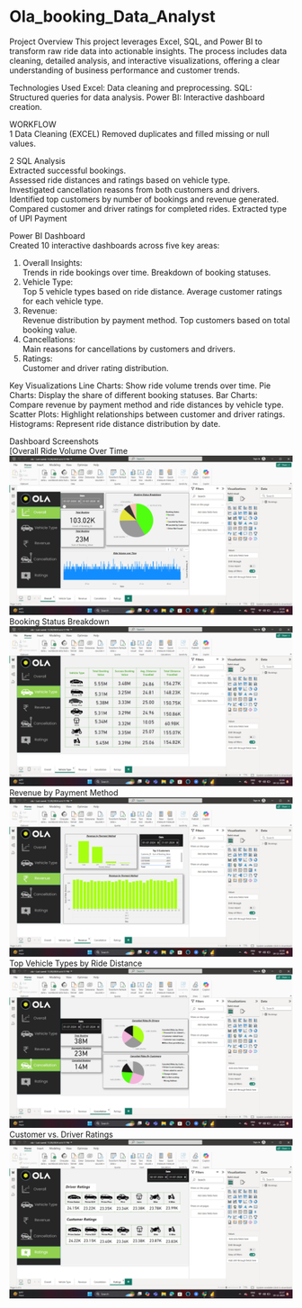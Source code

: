 # Ola_booking_Data_Analyst 

Project Overview
This project leverages Excel, SQL, and Power BI to transform raw ride data into actionable insights. The process includes data cleaning, detailed analysis, and interactive visualizations, offering a clear understanding of business performance and customer trends.  

Technologies Used
Excel: Data cleaning and preprocessing.
SQL: Structured queries for data analysis.
Power BI: Interactive dashboard creation.  

WORKFLOW  
1 Data Cleaning (EXCEL)
  Removed duplicates and filled missing or null values.

2 SQL Analysis  
  Extracted successful bookings.  
  Assessed ride distances and ratings based on vehicle type.  
  Investigated cancellation reasons from both customers and drivers.  
  Identified top customers by number of bookings and revenue generated.  
  Compared customer and driver ratings for completed rides. 
  Extracted type of UPI Payment

Power BI Dashboard  
  Created 10 interactive dashboards across five key areas:

  1. Overall Insights:  
  Trends in ride bookings over time.
  Breakdown of booking statuses. 
  2. Vehicle Type:   
  Top 5 vehicle types based on ride distance.
  Average customer ratings for each vehicle type. 
  3. Revenue:   
  Revenue distribution by payment method.
  Top customers based on total booking value.
  4. Cancellations:   
  Main reasons for cancellations by customers and drivers.
  5. Ratings:  
  Customer and driver rating distribution.

Key Visualizations
  Line Charts: Show ride volume trends over time.
  Pie Charts: Display the share of different booking statuses.
  Bar Charts: Compare revenue by payment method and ride distances by vehicle type.
  Scatter Plots: Highlight relationships between customer and driver ratings.
  Histograms: Represent ride distance distribution by date.


Dashboard Screenshots  
[Overall Ride Volume Over Time  
![Overall Ride Volume Over Time](images/Page1.png)   
Booking Status Breakdown  
![Booking Status Breakdown](images/Page2.png)  
Revenue by Payment Method  
![Revenue by Payment Method](images/Page3.png)  
Top Vehicle Types by Ride Distance  
![Top Vehicle Types by Ride Distance](images/Page4.png)   
Customer vs. Driver Ratings  
![Customer vs. Driver Ratings](images/Page5.png)
